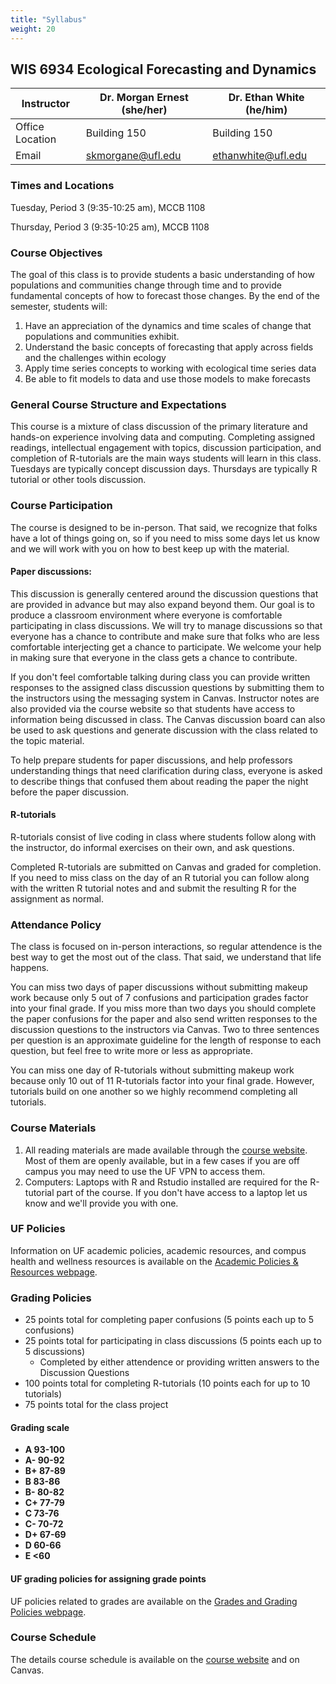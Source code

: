 ```yaml
---
title: "Syllabus"
weight: 20
---
```


## WIS 6934 Ecological Forecasting and Dynamics


| Instructor      | Dr. Morgan Ernest (she/her) | Dr. Ethan White (he/him) |
|-----------------|-----------------------------|--------------------------|
| Office Location | Building 150                | Building 150             |
| Email           | <skmorgane@ufl.edu>         | <ethanwhite@ufl.edu>     |

### Times and Locations

Tuesday, Period 3 (9:35-10:25 am), MCCB 1108

Thursday, Period 3 (9:35-10:25 am), MCCB 1108

### Course Objectives

The goal of this class is to provide students a basic understanding of
how populations and communities change through time and to provide fundamental
concepts of how to forecast those changes. By the end of the semester, students will:

1. Have an appreciation of the dynamics and time scales of change that populations and communities exhibit.
2. Understand the basic concepts of forecasting that apply across fields and the challenges within ecology
3. Apply time series concepts to working with ecological time series data
4. Be able to fit models to data and use those models to make forecasts

### General Course Structure and Expectations

This course is a mixture of class discussion of the primary literature and hands-on
experience involving data and computing. Completing assigned readings,
intellectual engagement with topics, discussion participation, and completion of
R-tutorials are the main ways students will learn in this class. Tuesdays are
typically concept discussion days. Thursdays are typically R tutorial or other tools
discussion.

### Course Participation

The course is designed to be in-person.
That said, we recognize that folks have a lot of things going on, so if you need to miss some days let us know and we will work with you on how to best keep up with the material.

#### Paper discussions:

This discussion is generally centered around the discussion questions that are provided
in advance but may also expand beyond them. Our goal is to produce a classroom environment where
everyone is comfortable participating in class discussions. We will try to manage discussions so
that everyone has a chance to contribute and make sure that folks who are less comfortable
interjecting get a chance to participate. We welcome your help in making sure that everyone
in the class gets a chance to contribute.

If you don't feel comfortable talking during class you can provide written responses to the assigned class discussion questions by submitting them to the instructors using the messaging system in Canvas. Instructor notes are also provided via the course website so that students have access to information being discussed in class. The Canvas discussion board can also be used to ask questions and generate discussion with the class related to the topic material.

To help prepare students for paper discussions, and help professors understanding things that need clarification during class, everyone is asked to describe things that confused them about reading the paper the night before the paper discussion.

#### R-tutorials

R-tutorials consist of live coding in class where students follow along with the instructor, do informal exercises on their own, and ask questions.

Completed R-tutorials are submitted on Canvas and graded for completion. If you need to miss class on the day of an R tutorial you can follow along with the written R tutorial notes and and submit the resulting R for the assignment as normal.

### Attendance Policy

The class is focused on in-person interactions, so regular attendence is the best way to get the most out of the class.
That said, we understand that life happens.

You can miss two days of paper discussions without submitting makeup work because only 5 out of 7 confusions and participation grades factor into your final grade.
If you miss more than two days you should complete the paper confusions for the paper and also send written responses to the discussion questions to the instructors via Canvas.
Two to three sentences per question is an approximate guideline for the length of response to each question, but feel free to write more or less as appropriate.

You can miss one day of R-tutorials without submitting makeup work because only 10 out of 11 R-tutorials factor into your final grade.
However, tutorials build on one another so we highly recommend completing all tutorials.

### Course Materials

1. All reading materials are made available through the [course website](https://course.naturecast.org/). Most of them are openly available, but in a few cases if you are off campus you may need to use the UF VPN to access them.
2. Computers: Laptops with R and Rstudio installed are required for the R-tutorial part of the course. If you don't have access to a laptop let us know and we'll provide you with one.

### UF Policies

Information on UF academic policies, academic resources, and compus health and wellness resources is available on the [Academic Policies & Resources webpage](https://go.ufl.edu/syllabuspolicies).

### Grading Policies

- 25 points total for completing paper confusions (5 points each up to 5 confusions)
- 25 points total for participating in class discussions (5 points each up to 5 discussions)
  - Completed by either attendence or providing written answers to the Discussion Questions
- 100 points total for completing R-tutorials (10 points each for up to 10 tutorials)
- 75 points total for the class project

#### Grading scale

-   **A 93-100**
-   **A- 90-92**
-   **B+ 87-89**
-   **B 83-86**
-   **B- 80-82**
-   **C+ 77-79**
-   **C 73-76**
-   **C- 70-72**
-   **D+ 67-69**
-   **D 60-66**
-   **E <60**

#### UF grading policies for assigning grade points
UF policies related to grades are available on the [Grades and Grading Policies webpage](https://catalog.ufl.edu/UGRD/academic-regulations/grades-grading-policies/).

### Course Schedule

The details course schedule is available on the [course website](https://course.naturecast.org/schedule) and on Canvas.
